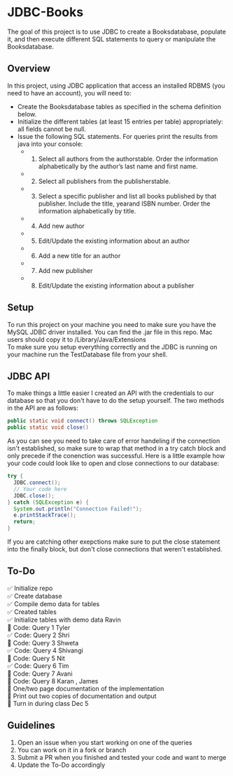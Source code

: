 # JDBC-Books
The goal of this project is to use JDBC to create a Booksdatabase, populate it, and then execute different SQL statements to query or manipulate the Booksdatabase.


## Overview
In this project, using JDBC application that access an installed RDBMS (you need to have an account), you will need to:
* Create the Booksdatabase tables as specified in the schema definition below.
* Initialize the different tables (at least 15 entries per table) appropriately: all fields cannot be null.
* Issue the following SQL statements. For queries print the results from java into your console:
  * 1. Select all authors from the authorstable. Order the information alphabetically by the author’s last name and first name.
  * 2. Select all publishers from the publisherstable.
  * 3. Select a specific publisher and list all books published by that publisher. Include the title, yearand ISBN number. Order the information alphabetically by title.
  * 4. Add new author
  * 5. Edit/Update the existing information about an author
  * 6. Add a new title for an author
  * 7. Add new publisher
  * 8. Edit/Update the existing information about a publisher

## Setup
To run this project on your machine you need to make sure you have the MySQL JDBC driver installed. You can find the .jar file in this repo. Mac users should copy it to /Library/Java/Extensions    
To make sure you setup everything correctly and the JDBC is running on your machine run the TestDatabase file from your shell.  

## JDBC API
To make things a little easier I created an API with the credentials to our database so that you don't have to do the setup yourself. The two methods in the API are as follows:
```java
public static void connect() throws SQLException
public static void close()
```
As you can see you need to take care of error handeling if the connection isn't established, so make sure to wrap that method in a try catch block and only precede if the conenction was successful. Here is a little example how your code could look like to open and close connections to our database:
```java
try {
  JDBC.connect();
  // Your code here
  JDBC.close();
} catch (SQLException e) {
  System.out.println("Connection Failed!");
  e.printStackTrace();
  return;
}
```
If you are catching other exepctions make sure to put the close statement into the finally block, but don't close connections that weren't established.  

## To-Do
:white_check_mark: Initialize repo  
:white_check_mark: Create database  
:white_check_mark: Compile demo data for tables  
:white_check_mark: Created tables    
:white_check_mark: Initialize tables with demo data  Ravin  
:black_square_button: Code: Query 1  Tyler  
:white_check_mark: Code: Query 2  Shri  
:black_square_button: Code: Query 3  Shweta  
:white_check_mark: Code: Query 4  Shivangi  
:black_square_button: Code: Query 5  Nit  
:white_check_mark: Code: Query 6  Tim  
:black_square_button: Code: Query 7  Avani  
:black_square_button: Code: Query 8  Karan , James  
:black_square_button: One/two page documentation of the implementation  
:black_square_button: Print out two copies of documentation and output  
:black_square_button: Turn in during class Dec 5  

## Guidelines
1. Open an issue when you start working on one of the queries
2. You can work on it in a fork or branch
3. Submit a PR when you finished and tested your code and want to merge
4. Update the To-Do accordingly
